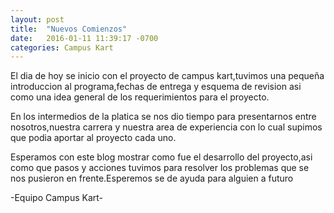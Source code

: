 ```yaml
---
layout: post
title:  "Nuevos Comienzos"
date:   2016-01-11 11:39:17 -0700
categories: Campus Kart
---
```

El dia de hoy se inicio con el proyecto de campus kart,tuvimos una pequeña introduccion al programa,fechas de entrega y esquema de revision asi como una idea general de los requerimientos para el proyecto.

En los intermedios de la platica se nos dio tiempo para presentarnos entre nosotros,nuestra carrera y nuestra area de experiencia con lo cual supimos que podia aportar al proyecto cada uno.

Esperamos con este blog mostrar como fue el desarrollo del proyecto,asi como que pasos y acciones tuvimos para resolver los problemas que se nos pusieron en frente.Esperemos se de ayuda para alguien a futuro

-Equipo Campus Kart-